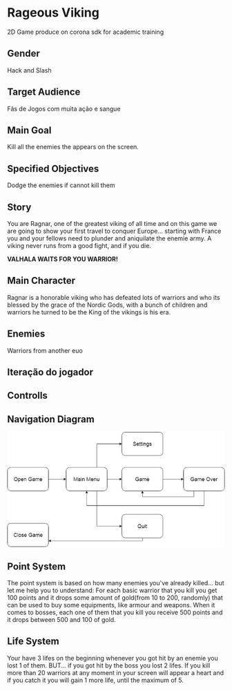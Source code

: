 # Rageous Viking
  2D Game produce on corona sdk for academic training
## Gender 
   Hack and Slash
## Target Audience
  Fãs de Jogos com muita ação e sangue
## Main Goal
  Kill all the enemies the appears on the screen.
## Specified Objectives
  Dodge the enemies if cannot kill them
## Story
  You are Ragnar, one of the greatest viking of all time and on this game we are going to show your first travel to conquer Europe... starting with France you and your fellows need to plunder and aniquilate the enemie army. A viking never runs from a good fight, and if you die.
  
  **VALHALA WAITS FOR YOU WARRIOR!**
## Main Character
  Ragnar is a honorable viking who has defeated lots of warriors and who its blessed by the grace of the Nordic Gods, with a bunch of children and warriors he turned to be the King of the vikings is his era.
## Enemies
  Warriors from another euo
## Iteração do jogador
  
## Controlls

## Navigation Diagram
   ![Diagrama](diagram.png) 

## Point System
  The point system is based on how many enemies you've already killed... but let me help you to understand:
  For each basic warrior that you kill you get 100 points and it drops some amount of gold(from 10 to 200, randomly) that can be used to buy some equipments, like armour and weapons.
  When it comes to bosses, each one of them that you kill you receive 500 points and it drops between 500 and 100 of gold. 
## Life System
  Your have 3 lifes on the beginning whenever you got hit by an enemie you lost 1 of them.
  BUT... if you got hit by the boss you lost  2 lifes.
  If you kill more than 20 warriors at any moment in your screen will appear a heart and if you catch it you will gain 1 more life, until the maximum of 5.

